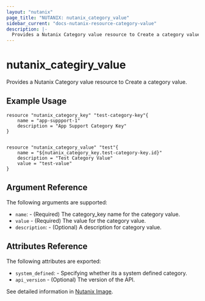 ```yaml
---
layout: "nutanix"
page_title: "NUTANIX: nutanix_category_value"
sidebar_current: "docs-nutanix-resource-category-value"
description: |-
  Provides a Nutanix Category value resource to Create a category value.
---
```


# nutanix_categiry_value

Provides a Nutanix Category value resource to Create a category value.

## Example Usage

```hcl
resource "nutanix_category_key" "test-category-key"{
    name = "app-suppport-1"
    description = "App Support Category Key"
}


resource "nutanix_category_value" "test"{
    name = "${nutanix_category_key.test-category-key.id}"
    description = "Test Category Value"
    value = "test-value"
}
```

## Argument Reference

The following arguments are supported:

* `name`: - (Required) The category_key name for the category value.
* `value` - (Required) The value for the category value.
* `description`: - (Optional) A description for category value.

## Attributes Reference

The following attributes are exported:

* `system_defined`: - Specifying whether its a system defined category.
* `api_version` - (Optional) The version of the API.

See detailed information in [Nutanix Image](http://developer.nutanix.com/reference/prism_central/v3/#category).
